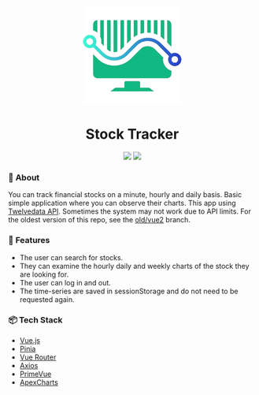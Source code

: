 
<div align="center">
  <img src="./src/assets/logo.png">
</div>
<h1 align="center">Stock Tracker</h1>

<div align="center">

<img src="https://img.shields.io/badge/Vue%20js-35495E?style=for-the-badge&logo=vuedotjs&logoColor=4FC08D">
<img src="https://img.shields.io/badge/axios-671ddf?&style=for-the-badge&logo=axios&logoColor=white">
</div>


### 📔 **About**
You can track financial stocks on a minute, hourly and daily basis. Basic simple application where you can observe their charts. This app using [Twelvedata API](https://twelvedata.com/). Sometimes the system may not work due to API limits. For the oldest version of this repo, see the [old/vue2](https://github.com/Eralpozcan/Vue-Stock-Chart/tree/old/vue2) branch.

### 📜 **Features**

- The user can search for stocks.
- They can examine the hourly daily and weekly charts of the stock they are looking for.
- The user can log in and out.
- The time-series are saved in sessionStorage and do not need to be requested again. 

### 📦 **Tech Stack**
- [Vue.js](https://vuejs.org/)
- [Pinia](https://pinia.vuejs.org/)
- [Vue Router](https://router.vuejs.org/)
- [Axios](https://axios-http.com/)
- [PrimeVue](https://primevue.org/)
- [ApexCharts](https://apexcharts.com/)